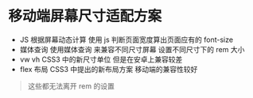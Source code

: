 # 移动端屏幕尺寸适配方案

- JS 根据屏幕动态计算 使用 js 判断页面宽度算出页面应有的 font-size
- 媒体查询 使用媒体查询 来兼容不同尺寸屏幕 设置不同尺寸下的 rem 大小
- vw vh CSS3 中的新尺寸单位 但是在安卓上兼容较差
- flex 布局 CSS3 中提出的新布局方案 移动端的兼容性较好

> 这些都无法离开 rem 的设置
